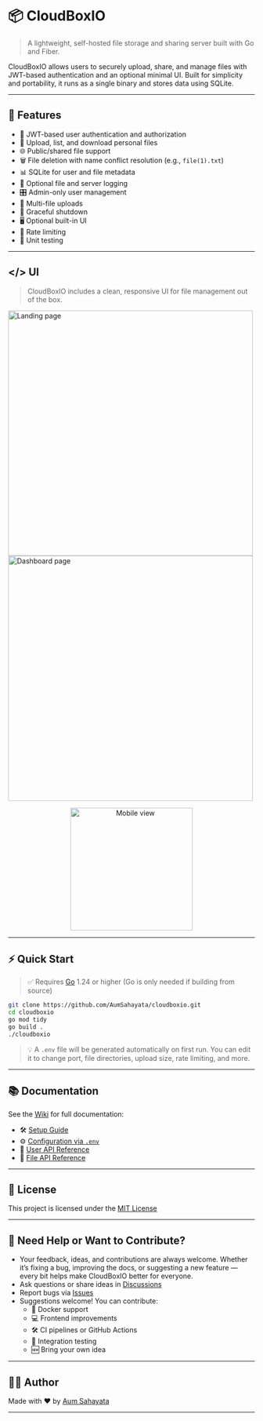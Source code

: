 # 📦 CloudBoxIO

> A lightweight, self-hosted file storage and sharing server built with Go and Fiber.

CloudBoxIO allows users to securely upload, share, and manage files with JWT-based authentication and an optional minimal UI. Built for simplicity and portability, it runs as a single binary and stores data using SQLite.

---

## 🚀 Features

- 🔐 JWT-based user authentication and authorization  
- 📁 Upload, list, and download personal files  
- 🌐 Public/shared file support  
- 🗑️ File deletion with name conflict resolution (e.g., `file(1).txt`)  
- 📊 SQLite for user and file metadata  
- 🧾 Optional file and server logging  
- 🎛️ Admin-only user management  
- 📂 Multi-file uploads  
- 🛑 Graceful shutdown  
- 🖥️ Optional built-in UI  
- 🚧 Rate limiting  
- 🧪 Unit testing  

---

## </> UI

> CloudBoxIO includes a clean, responsive UI for file management out of the box.

<p align="Left">
  <img src="https://i.postimg.cc/ZRLWYKMC/index.png" alt="Landing page" width="500">
  <img src="https://i.postimg.cc/VNnSTF99/dashboard.png" alt="Dashboard page" width="500">
</p>

<p align="center">
  <img src="https://i.postimg.cc/HxmJC73q/mobile-view.png" alt="Mobile view" width="250">
</p>

---

## ⚡ Quick Start

> ✅ Requires [Go](https://golang.org/dl/) 1.24 or higher (Go is only needed if building from source)

```bash
git clone https://github.com/AumSahayata/cloudboxio.git
cd cloudboxio
go mod tidy
go build .
./cloudboxio
```

> 💡 A `.env` file will be generated automatically on first run. You can edit it to change port, file directories, upload size, rate limiting, and more.

---

## 📚 Documentation

See the [Wiki](https://github.com/AumSahayata/cloudboxio/wiki) for full documentation:

- 🛠️ [Setup Guide](https://github.com/AumSahayata/cloudboxio/wiki/Setup-Guide)  
- ⚙️ [Configuration via `.env`](https://github.com/AumSahayata/cloudboxio/wiki/Configurations)  
- 🔐 [User API Reference](https://github.com/AumSahayata/cloudboxio/wiki/User-APIs)  
- 📁 [File API Reference](https://github.com/AumSahayata/cloudboxio/wiki/File-APIs)  

---

## 📄 License

This project is licensed under the [MIT License](https://github.com/AumSahayata/cloudboxio/blob/main/LICENSE)

---

## 💬 Need Help or Want to Contribute?
- Your feedback, ideas, and contributions are always welcome. Whether it’s fixing a bug, improving the docs, or suggesting a new feature — every bit helps make CloudBoxIO better for everyone.
- Ask questions or share ideas in [Discussions](https://github.com/AumSahayata/cloudboxio/discussions)  
- Report bugs via [Issues](https://github.com/AumSahayata/cloudboxio/issues)  
- Suggestions welcome! You can contribute:
  - 🔄 Docker support  
  - 💻 Frontend improvements  
  - 🛠️ CI pipelines or GitHub Actions  
  - 🧪 Integration testing  
  - 🆕 Bring your own idea
---

## 👨‍💻 Author

Made with ❤️ by [Aum Sahayata](https://github.com/AumSahayata)

---
